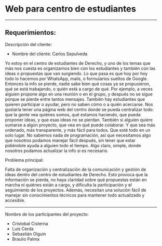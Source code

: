 # Web para centro de estudiantes
---
## Requerimientos:

Descripción del cliente:

- Nombre del cliente: Carlos Sepulveda

Yo estoy en el centro de estudiantes de Derecho, y uno de los temas que más nos cuesta es organizarnos bien con los estudiantes y también con las ideas o propuestas que van surgiendo.
Lo que pasa es que hoy por hoy todo lo hacemos por WhatsApp, mails, o formularios sueltos de Google. Entonces la info se pierde, nadie sabe bien qué cosas ya se propusieron, qué se está trabajando, o quién está a cargo de qué. Por ejemplo, a veces alguien propone algo en una reunión o en el grupo, y después no se sigue porque se pierde entre tantos mensajes. También hay estudiantes que quieren participar o ayudar, pero no saben cómo o a quién acercarse.
Nos gustaría tener una página web del centro donde se pueda centralizar todo: que la gente vea quiénes somos, qué estamos haciendo, que pueda proponer ideas, y que esas ideas no se pierdan. También si alguien quiere sumarse a algún proyecto, que vea en qué puede colaborar. Y que sea más ordenado, más transparente, y más fácil para todos. Que esté todo en un solo lugar.
No sabemos nada de programación, así que necesitamos algo que nosotros podamos manejar fácil después, sin tener que estar pidiéndole ayuda a alguien todo el tiempo. Algo claro, simple, donde nosotros podamos actualizar la info si es necesario.



Problema principal:

Falta de organización y centralización de la comunicación y gestión de ideas dentro del centro de estudiantes de Derecho. Esto provoca que la información se pierda, no haya claridad sobre qué propuestas están en marcha ni quiénes están a cargo, y dificulta la participación y el seguimiento de los proyectos. Además, necesitan una solución fácil de manejar sin conocimientos técnicos para mantener todo actualizado y accesible.

---
Nombre de los participantes del proyecto:
- Cristobal Cisterna
- Luis Cerda
- Sebastián Olguin
- Braulio Palma
